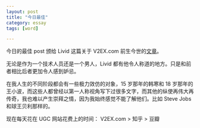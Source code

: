 ```yaml
---
layout: post
title: "今日最佳"
category: essay
tags: [word]

---
```



今日的最佳 post 颁给 Livid 这篇关于 V2EX.com 前生今世的[文章](http://livid.v2ex.com/essays/2012/04/25/v2ex-2to3/)。


无论是作为一个技术人员还是一个男人，Livid 都有他令人称道的地方。只是和前者相比后者更加令人感到妒忌。


在我人生的不同阶段都会有一些极力效仿的对象，15 岁那年的韩寒和 18 岁那年的王小波，而这些人都曾经以第一人称视角写下过很多文字，而其他的纵使再伟大再传奇，我也难以产生崇拜之情，因为我始终感觉不能了解他们。比如 Steve Jobs 和球王贝利那样的。


现在每天花在 UGC 网站花费上的时间： V2EX.com > 知乎 > 豆瓣
